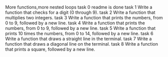 More functions,more nested loops
task 0 readme is done
task 1 Write a function that checks for a digit (0 through 9).
task 2 Write a function that multiplies two integers.
task 3 Write a function that prints the numbers, from 0 to 9, followed by a new line.
task 4 Write a function that prints the numbers, from 0 to 9, followed by a new line.
task 5 Write a function that prints 10 times the numbers, from 0 to 14, followed by a new line.
task 6 Write a function that draws a straight line in the terminal.
task 7 Write a function that draws a diagonal line on the terminal.
task 8 Write a function that prints a square, followed by a new line.
